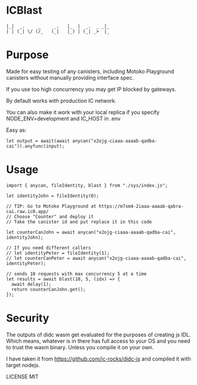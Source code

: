 # ICBlast
```                                        
|_|  _.     _     _.   |_  |  _.  _ _|_ 
| | (_| \/ (/_   (_|   |_) | (_| _>  |_ 
```
                                         
# Purpose
Made for easy testing of any canisters, including Motoko Playground canisters without manually providing interface spec.

If you use too high concurrency you may get IP blocked by gateways.

By default works with production IC network.

You can also make it work with your local replica if you specify NODE_ENV=development and IC_HOST in .env


Easy as:
```
let output = await(await anycan("x2ojg-ciaaa-aaaab-qadba-cai")).anyfunc(input);
```

# Usage

```
import { anycan, fileIdentity, blast } from "./sys/index.js";

let identityJohn = fileIdentity(0);

// TIP: Go to Motoko Playground at https://m7sm4-2iaaa-aaaab-qabra-cai.raw.ic0.app/
// Choose "Counter" and deploy it
// Take the canister id and put replace it in this code

let counterCanJohn = await anycan("x2ojg-ciaaa-aaaab-qadba-cai", identityJohn);

// If you need different callers
// let identityPeter = fileIdentity(1);
// let counterCanPeter = await anycan("x2ojg-ciaaa-aaaab-qadba-cai", identityPeter);

// sends 10 requests with max concurrency 5 at a time
let results = await blast(10, 5, (idx) => {
  await delay(1);
  return counterCanJohn.get();
});
```

# Security

The outputs of didc wasm get evaluated for the purposes of creating js IDL. Which means, whatever is in there has full access to your OS and you need to trust the wasm binary. Unless you compile it on your own.

I have taken it from https://github.com/ic-rocks/didc-js and compiled it with target nodejs.


LICENSE MIT
